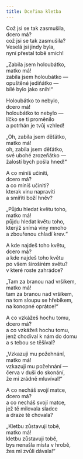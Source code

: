 ```yaml
---
title: Dceřina kletba
---
```


Což jsi se tak zasmušila,  
dcero má?  
což jsi se tak zasmušila?  
Veselá jsi jindy byla,  
nyní přestal tobě smích!

„Zabila jsem holoubátko,  
matko má!  
zabila jsem holoubátko —  
opuštěné jediňátko —  
bílé bylo jako sníh!“

Holoubátko to nebylo,  
dcero má!  
holoubátko to nebylo —  
líčko se ti proměnilo  
a potrhán je tvůj vzhled!

„Oh, zabila jsem děťátko,  
matko má!  
oh, zabila jsem děťátko,  
své ubohé zrozeňátko —  
žalostí bych pošla hned!“

A co míníš učiniti,  
dcero má?  
a co míníš učiniti?  
kterak vinu napraviti  
a smířiti boží hněv?

„Půjdu hledat květu toho,  
matko má!  
půjdu hledat květu toho,  
kterýž snímá viny mnoho  
a zbouřenou chladí krev.“

A kde najdeš toho květu,  
dcero má?  
a kde najdeš toho květu  
po všem široširém světu?  
v které roste zahrádce?

„Tam za branou nad vršíkem,  
matko má!  
tam za branou nad vršíkem,  
na tom sloupu se hřebíkem,  
na konopné oprátce!“

A co vzkážeš hochu tomu,  
dcero má?  
a co vzkážeš hochu tomu,  
jenž chodíval k nám do domu  
a s tebou se těšíval?

„Vzkazuji mu požehnání,  
matko má!  
vzkazuji mu požehnání —  
červa v duši do skonání,  
že mi zrádně mluvíval!“

A co necháš svojí matce,  
dcero má?  
a co necháš svojí matce,  
jež tě milovala sladce  
a draze tě chovala?

„Kletbu zůstavuji tobě,  
matko má!  
kletbu zůstavuji tobě,  
bys nenašla místa v hrobě,  
žes mi zvůli dávala!“
